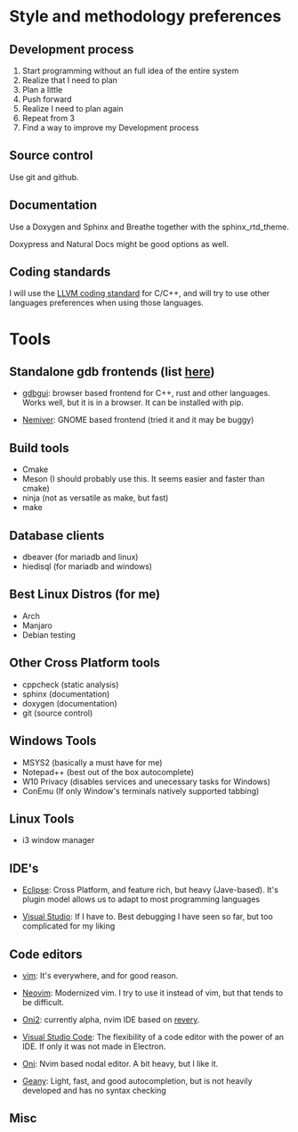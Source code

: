 # Style and methodology preferences

## Development process
1. Start programming without an full idea of the entire system
2. Realize that I need to plan
3. Plan a little
4. Push forward
5. Realize I need to plan again
6. Repeat from 3
7. Find a way to improve my Development process

## Source control
Use git and github.

## Documentation
Use a Doxygen and Sphinx and Breathe together with the sphinx_rtd_theme.

Doxypress and Natural Docs might be good options as well.

## Coding standards
I will use the [LLVM coding standard](http://llvm.org/docs/CodingStandards.html) for C/C++, and will try to use other languages preferences when using those languages.

# Tools

## Standalone gdb frontends (list [here](https://sourceware.org/gdb/wiki/GDB%20Front%20Ends))
+ [gdbgui](https://github.com/cs01/gdbgui/): browser based frontend for C++, rust and other languages.
  Works well, but it is in a browser. It can be installed with pip.
  
+ [Nemiver](http://home.gna.org/nemiver): GNOME based frontend (tried it and it may be buggy)

## Build tools
+ Cmake
+ Meson (I should probably use this. It seems easier and faster than cmake)
+ ninja (not as versatile as make, but fast)
+ make

## Database clients
+ dbeaver (for mariadb and linux)
+ hiedisql (for mariadb and windows)

## Best Linux Distros (for me)
+ Arch
+ Manjaro
+ Debian testing

## Other Cross Platform tools
+ cppcheck (static analysis)
+ sphinx (documentation)
+ doxygen (documentation)
+ git (source control)

## Windows Tools
+ MSYS2 (basically a must have for me)
+ Notepad++ (best out of the box autocomplete)
+ W10 Privacy (disables services and unecessary tasks for Windows)
+ ConEmu (If only Window's terminals natively supported tabbing)

## Linux Tools
+ i3 window manager

## IDE's
+ [Eclipse](https://www.eclipse.org/downloads/): Cross Platform, and feature rich, but heavy (Jave-based). It's plugin model allows us to adapt to most programming languages

+ [Visual Studio](https://visualstudio.microsoft.com/): If I have to. Best debugging I have seen so far, but too complicated for my liking

## Code editors
+ [vim](https://www.vim.org/download.php/): It's everywhere, and for good reason.

+ [Neovim](https://neovim.io/): Modernized vim. I try to use it instead of vim, but that tends to be difficult.

+ [Oni2](https://github.com/onivim/oni2): currently alpha, nvim IDE based on [revery](https://github.com/revery-ui/revery).

+ [Visual Studio Code](https://code.visualstudio.com/): The flexibility of a code editor with the power of an IDE. If only it was not made in Electron.

+ [Oni](https://github.com/onivim/oni): Nvim based nodal editor. A bit heavy, but I like it.

+ [Geany](https://www.geany.org/): Light, fast, and good autocompletion, but is not heavily developed and has no syntax checking

## Misc
